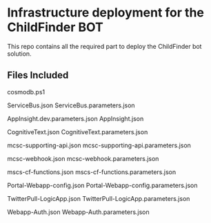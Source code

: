 # Infrastructure deployment for the ChildFinder BOT

This repo contains all the required part to deploy the ChildFinder bot solution.

## Files Included 

cosmodb.ps1

ServiceBus.json
ServiceBus.parameters.json

AppInsight.dev.parameters.json
AppInsight.json

CognitiveText.json
CognitiveText.parameters.json

mcsc-supporting-api.json
mcsc-supporting-api.parameters.json

mcsc-webhook.json
mcsc-webhook.parameters.json

mscs-cf-functions.json
mscs-cf-functions.parameters.json

Portal-Webapp-config.json
Portal-Webapp-config.parameters.json

TwitterPull-LogicApp.json
TwitterPull-LogicApp.parameters.json

Webapp-Auth.json
Webapp-Auth.parameters.json




